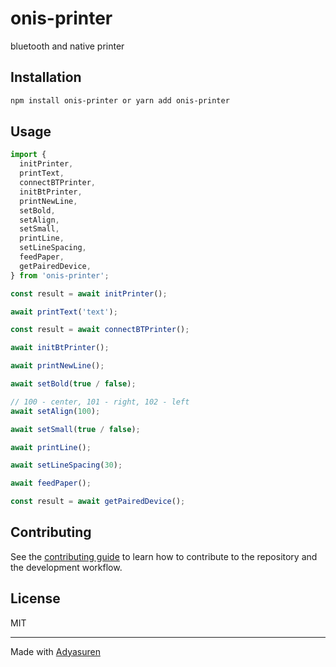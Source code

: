 # onis-printer

bluetooth and native printer

## Installation

```sh
npm install onis-printer or yarn add onis-printer
```

## Usage

```js
import {
  initPrinter,
  printText,
  connectBTPrinter,
  initBtPrinter,
  printNewLine,
  setBold,
  setAlign,
  setSmall,
  printLine,
  setLineSpacing,
  feedPaper,
  getPairedDevice,
} from 'onis-printer';

const result = await initPrinter();

await printText('text');

const result = await connectBTPrinter();

await initBtPrinter();

await printNewLine();

await setBold(true / false);

// 100 - center, 101 - right, 102 - left
await setAlign(100);

await setSmall(true / false);

await printLine();

await setLineSpacing(30);

await feedPaper();

const result = await getPairedDevice();
```

## Contributing

See the [contributing guide](CONTRIBUTING.md) to learn how to contribute to the repository and the development workflow.

## License

MIT

---

Made with [Adyasuren](https://github.com/Adyasuren)
